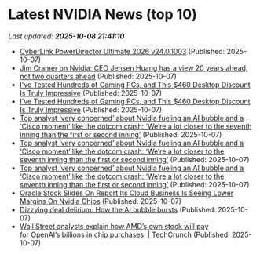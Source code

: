 # Latest NVIDIA News (top 10)
_Last updated: **2025-10-08 21:41:10**_

- [CyberLink PowerDirector Ultimate 2026 v24.0.1003](https://post.rlsbb.to/cyberlink-powerdirector-ultimate-2026-v24-0-1003/) (Published: 2025-10-07)
- [Jim Cramer on Nvidia: CEO Jensen Huang has a view 20 years ahead, not two quarters ahead](https://biztoc.com/x/c49ab0dda00400cf) (Published: 2025-10-07)
- [I've Tested Hundreds of Gaming PCs, and This $460 Desktop Discount Is Truly Impressive](https://uk.pcmag.com/desktop-pcs/160533/ive-tested-hundreds-of-gaming-pcs-and-this-460-desktop-discount-is-truly-impressive) (Published: 2025-10-07)
- [I've Tested Hundreds of Gaming PCs, and This $460 Desktop Discount Is Truly Impressive](https://me.pcmag.com/en/old-desktop-pcs/32716/ive-tested-hundreds-of-gaming-pcs-and-this-460-desktop-discount-is-truly-impressive) (Published: 2025-10-07)
- [Top analyst ‘very concerned’ about Nvidia fueling an AI bubble and a ‘Cisco moment’ like the dotcom crash: ‘We’re a lot closer to the seventh inning than the first or second inning’](https://biztoc.com/x/15226c59afbde278) (Published: 2025-10-07)
- [Top analyst ‘very concerned’ about Nvidia fueling an AI bubble and a ‘Cisco moment’ like the dotcom crash: ‘We’re a lot closer to the seventh inning than the first or second inning’](https://fortune.com/2025/10/07/ai-bubble-cisco-moment-dotcom-crash-nvidia-jensen-huang-top-analyst/) (Published: 2025-10-07)
- [Top analyst ‘very concerned’ about Nvidia fueling an AI bubble and a ‘Cisco moment’ like the dotcom crash: ‘We’re a lot closer to the seventh inning than the first or second inning’](https://finance.yahoo.com/news/top-analyst-very-concerned-nvidia-211320554.html) (Published: 2025-10-07)
- [Oracle Stock Slides On Report Its Cloud Business Is Seeing Lower Margins On Nvidia Chips](https://biztoc.com/x/556c27a0a4cdacfb) (Published: 2025-10-07)
- [Dizzying deal delirium: How the AI bubble bursts](https://biztoc.com/x/2244353f7303ff74) (Published: 2025-10-07)
- [Wall Street analysts explain how AMD’s own stock will pay for OpenAI’s billions in chip purchases  | TechCrunch](https://techcrunch.com/2025/10/07/wall-street-analysts-explain-how-amds-own-stock-will-pay-for-openais-billions-in-chip-purchases/) (Published: 2025-10-07)
